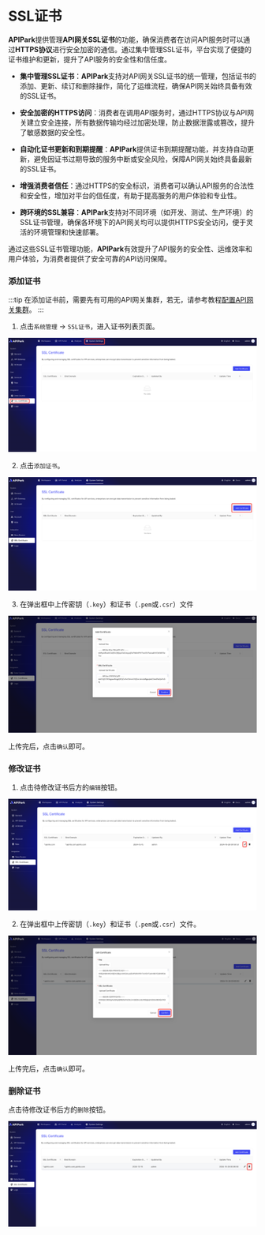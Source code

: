 # SSL证书

**APIPark**提供管理**API网关SSL证书**的功能，确保消费者在访问API服务时可以通过**HTTPS协议**进行安全加密的通信。通过集中管理SSL证书，平台实现了便捷的证书维护和更新，提升了API服务的安全性和信任度。

* **集中管理SSL证书**：**APIPark**支持对API网关SSL证书的统一管理，包括证书的添加、更新、续订和删除操作，简化了运维流程，确保API网关始终具备有效的SSL证书。

* **安全加密的HTTPS访问**：消费者在调用API服务时，通过HTTPS协议与API网关建立安全连接，所有数据传输均经过加密处理，防止数据泄露或篡改，提升了敏感数据的安全性。

* **自动化证书更新和到期提醒**：**APIPark**提供证书到期提醒功能，并支持自动更新，避免因证书过期导致的服务中断或安全风险，保障API网关始终具备最新的SSL证书。

* **增强消费者信任**：通过HTTPS的安全标识，消费者可以确认API服务的合法性和安全性，增加对平台的信任度，有助于提高服务的用户体验和专业性。

* **跨环境的SSL兼容**：**APIPark**支持对不同环境（如开发、测试、生产环境）的SSL证书管理，确保各环境下的API网关均可以提供HTTPS安全访问，便于灵活的环境管理和快速部署。

通过这些SSL证书管理功能，**APIPark**有效提升了API服务的安全性、运维效率和用户体验，为消费者提供了安全可靠的API访问保障。

### 添加证书
:::tip
在添加证书前，需要先有可用的API网关集群，若无，请参考教程[配置API网关集群](./api_gateway_cluster.md)。
:::
1. 点击`系统管理` -> `SSL证书`，进入证书列表页面。

![](images/2024-10-28/7709263668f27c33b7ec8ca1ff3618b5b42132f6a8be545f964530c3bbe75e84.png)  

2. 点击`添加证书`。

![](images/2024-10-28/821ae5a23b3d43d73237aa5577c1528fc9cb6689da892a9a7329144bd5abc06e.png)  

3. 在弹出框中上传密钥（`.key`）和证书（`.pem`或`.csr`）文件

![](images/2024-10-28/07431011d69e05a4a79a53e6518d4bbbbe1fe00180cc0ba7ff1dde43142006dc.png)  


上传完后，点击`确认`即可。

### 修改证书
1. 点击待修改证书后方的`编辑`按钮。

![](images/2024-10-28/83916a3940c1435773469d32b04d69813e1602f526d024c66c356060093d1215.png)  


2. 在弹出框中上传密钥（`.key`）和证书（`.pem`或`.csr`）文件。

![](images/2024-10-28/b42f082864262014e04198671341cc644a5c80e4d00b0cf425e7f889b2767044.png)  

上传完后，点击`确认`即可。

### 删除证书

点击待修改证书后方的`删除`按钮。

![](images/2024-10-28/606fcf4b9d3e3b4bb28f1066b22e7f57fcc25426b109d69f639545b1b3727be6.png)  

